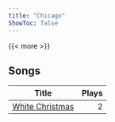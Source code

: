 ```yaml
---
title: "Chicago"
ShowToc: false
---
```


{{< more >}}

## Songs
Title | Plays 
----- | -----: 
[White Christmas](/songs/white-christmas) | 2

